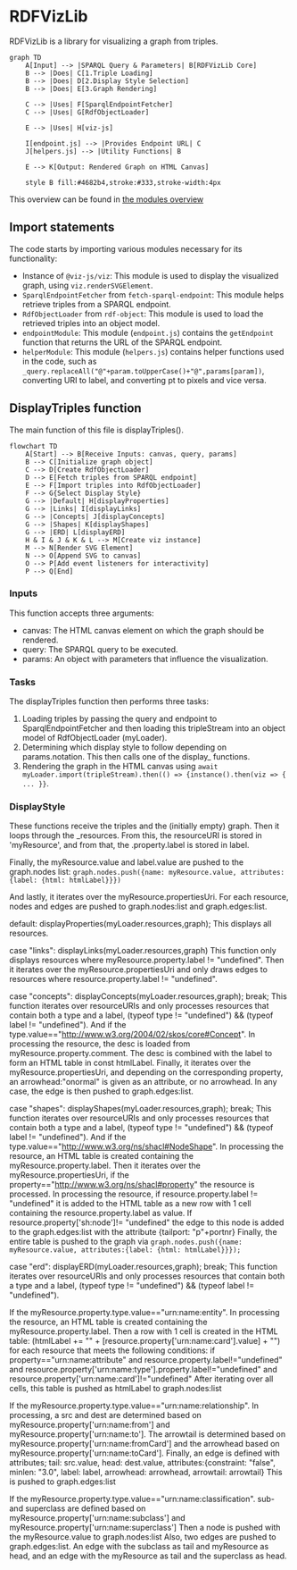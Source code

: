 # RDFVizLib
RDFVizLib is a library for visualizing a graph from triples.

```mermaid
graph TD
    A[Input] --> |SPARQL Query & Parameters| B[RDFVizLib Core]
    B --> |Does| C[1.Triple Loading]
    B --> |Does| D[2.Display Style Selection]
    B --> |Does| E[3.Graph Rendering]
    
    C --> |Uses| F[SparqlEndpointFetcher]
    C --> |Uses| G[RdfObjectLoader]
    
    E --> |Uses| H[viz-js]
    
    I[endpoint.js] --> |Provides Endpoint URL| C
    J[helpers.js] --> |Utility Functions| B
    
    E --> K[Output: Rendered Graph on HTML Canvas]

    style B fill:#4682b4,stroke:#333,stroke-width:4px
```
This overview can be found in [the modules overview](modules_overview.mermaid)

## Import statements
The code starts by importing various modules necessary for its functionality:

- Instance of `@viz-js/viz`: This module is used to display the visualized graph, using `viz.renderSVGElement`.
- `SparqlEndpointFetcher` from `fetch-sparql-endpoint`: This module helps retrieve triples from a SPARQL endpoint.
- `RdfObjectLoader` from `rdf-object`: This module is used to load the retrieved triples into an object model.
- `endpointModule`: This module (`endpoint.js`) contains the `getEndpoint` function that returns the URL of the SPARQL endpoint.
- `helperModule`: This module (`helpers.js`) contains helper functions used in the code, such as `_query.replaceAll("@"+param.toUpperCase()+"@",params[param])`, converting URI to label, and converting pt to pixels and vice versa.



## DisplayTriples function
The main function of this file is displayTriples().
```mermaid
flowchart TD
    A[Start] --> B[Receive Inputs: canvas, query, params]
    B --> C[Initialize graph object]
    C --> D[Create RdfObjectLoader]
    D --> E[Fetch triples from SPARQL endpoint]
    E --> F[Import triples into RdfObjectLoader]
    F --> G{Select Display Style}
    G --> |Default| H[displayProperties]
    G --> |Links| I[displayLinks]
    G --> |Concepts| J[displayConcepts]
    G --> |Shapes| K[displayShapes]
    G --> |ERD| L[displayERD]
    H & I & J & K & L --> M[Create viz instance]
    M --> N[Render SVG Element]
    N --> O[Append SVG to canvas]
    O --> P[Add event listeners for interactivity]
    P --> Q[End]
```

### Inputs
This function accepts three arguments:

- canvas: The HTML canvas element on which the graph should be rendered.
- query: The SPARQL query to be executed.
- params: An object with parameters that influence the visualization.

### Tasks
The displayTriples function then performs three tasks:
1. Loading triples by passing the query and endpoint to SparqlEndpointFetcher and then loading this tripleStream into an object model of RdfObjectLoader (myLoader).
2. Determining which display style to follow depending on params.notation. This then calls one of the display_ functions.
3. Rendering the graph in the HTML canvas using `await myLoader.import(tripleStream).then(() => {instance().then(viz => { ... }}`.

### DisplayStyle
These functions receive the triples and the (initially empty) graph. Then it loops through the _resources. From this, the resourceURI is stored in 'myResource', and from that, the .property.label is stored in label.

Finally, the myResource.value and label.value are pushed to the graph.nodes list:
`graph.nodes.push({name: myResource.value, attributes:{label: {html: htmlLabel}}})`

And lastly, it iterates over the myResource.propertiesUri. For each resource, nodes and edges are pushed to graph.nodes:list and graph.edges:list.

default: displayProperties(myLoader.resources,graph);
This displays all resources.

case "links": displayLinks(myLoader.resources,graph)
This function only displays resources where myResource.property.label != "undefined". Then it iterates over the myResource.propertiesUri and only draws edges to resources where resource.property.label != "undefined".

case "concepts": displayConcepts(myLoader.resources,graph); break;
This function iterates over resourceURIs and only processes resources that contain both a type and a label, (typeof type != "undefined") && (typeof label != "undefined"). And if the type.value=="http://www.w3.org/2004/02/skos/core#Concept".
In processing the resource, the desc is loaded from myResource.property.comment. The desc is combined with the label to form an HTML table in const htmlLabel.
Finally, it iterates over the myResource.propertiesUri, and depending on the corresponding property, an arrowhead:"onormal" is given as an attribute, or no arrowhead. In any case, the edge is then pushed to graph.edges:list.

case "shapes": displayShapes(myLoader.resources,graph); break;
This function iterates over resourceURIs and only processes resources that contain both a type and a label, (typeof type != "undefined") && (typeof label != "undefined"). And if the type.value=="http://www.w3.org/ns/shacl#NodeShape".
In processing the resource, an HTML table is created containing the myResource.property.label.
Then it iterates over the myResource.propertiesUri, if the property=="http://www.w3.org/ns/shacl#property" the resource is processed.
In processing the resource, if resource.property.label != "undefined" it is added to the HTML table as a new row with 1 cell containing the resource.property.label as value.
If resource.property['sh:node']!= "undefined" the edge to this node is added to the graph.edges:list with the attribute {tailport: "p"+portnr}
Finally, the entire table is pushed to the graph via
`graph.nodes.push({name: myResource.value, attributes:{label: {html: htmlLabel}}});`

case "erd": displayERD(myLoader.resources,graph); break;
This function iterates over resourceURIs and only processes resources that contain both a type and a label, (typeof type != "undefined") && (typeof label != "undefined").

If the myResource.property.type.value=="urn:name:entity".
In processing the resource, an HTML table is created containing the myResource.property.label.
Then a row with 1 cell is created in the HTML table: (htmlLabel += "<tr><td align='left'>" + [resource.property['urn:name:card'].value] + "</td></tr>") for each resource that meets the following conditions:
if property=="urn:name:attribute" and resource.property.label!="undefined" and resource.property['urn:name:type'].property.label!="undefined" and resource.property['urn:name:card']!="undefined"
After iterating over all cells, this table is pushed as htmlLabel to graph.nodes:list

If the myResource.property.type.value=="urn:name:relationship".
In processing, a src and dest are determined based on myResource.property['urn:name:from'] and myResource.property['urn:name:to'].
The arrowtail is determined based on myResource.property['urn:name:fromCard'] and the arrowhead based on myResource.property['urn:name:toCard'].
Finally, an edge is defined with attributes;
tail: src.value, head: dest.value, attributes:{constraint: "false", minlen: "3.0", label: label, arrowhead: arrowhead, arrowtail: arrowtail}
This is pushed to graph.edges:list

If the myResource.property.type.value=="urn:name:classification".
sub- and superclass are defined based on myResource.property['urn:name:subclass'] and myResource.property['urn:name:superclass']
Then a node is pushed with the myResource.value to graph.nodes:list
Also, two edges are pushed to graph.edges:list. An edge with the subclass as tail and myResource as head, and an edge with the myResource as tail and the superclass as head.